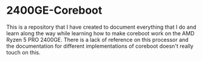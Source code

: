 # 2400GE-Coreboot
This is a repository that I have created to document everything that I do and learn along the way while learning how to make coreboot work on the AMD Ryzen 5 PRO 2400GE. There is a lack of reference on this processor and the documentation for different implementations of coreboot doesn't really touch on this.
